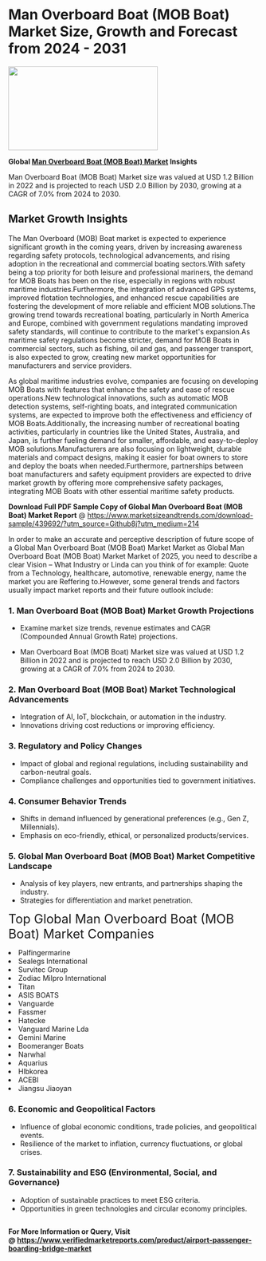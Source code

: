 <H1>Man Overboard Boat (MOB Boat) Market Size, Growth and Forecast from 2024 - 2031</H1><img class="aligncenter size-medium wp-image-584254" src="https://thirdeyenews.in/wp-content/uploads/2024/09/Global-Market-Research-300x168.jpeg" alt="" width="300" height="168" /><p><strong>Global&nbsp;<a href="https://www.marketsizeandtrends.com/download-sample/439692/?utm_source=Github8j?utm_medium=214">Man Overboard Boat (MOB Boat) Market</a> Insights</strong></p><p>Man Overboard Boat (MOB Boat) Market size was valued at USD 1.2 Billion in 2022 and is projected to reach USD 2.0 Billion by 2030, growing at a CAGR of 7.0% from 2024 to 2030.</p><p><h2>Market Growth Insights</h2> <p>The Man Overboard (MOB) Boat market is expected to experience significant growth in the coming years, driven by increasing awareness regarding safety protocols, technological advancements, and rising adoption in the recreational and commercial boating sectors.With safety being a top priority for both leisure and professional mariners, the demand for MOB Boats has been on the rise, especially in regions with robust maritime industries.Furthermore, the integration of advanced GPS systems, improved flotation technologies, and enhanced rescue capabilities are fostering the development of more reliable and efficient MOB solutions.The growing trend towards recreational boating, particularly in North America and Europe, combined with government regulations mandating improved safety standards, will continue to contribute to the market's expansion.As maritime safety regulations become stricter, demand for MOB Boats in commercial sectors, such as fishing, oil and gas, and passenger transport, is also expected to grow, creating new market opportunities for manufacturers and service providers.</p> <p>As global maritime industries evolve, companies are focusing on developing MOB Boats with features that enhance the safety and ease of rescue operations.New technological innovations, such as automatic MOB detection systems, self-righting boats, and integrated communication systems, are expected to improve both the effectiveness and efficiency of MOB Boats.Additionally, the increasing number of recreational boating activities, particularly in countries like the United States, Australia, and Japan, is further fueling demand for smaller, affordable, and easy-to-deploy MOB solutions.Manufacturers are also focusing on lightweight, durable materials and compact designs, making it easier for boat owners to store and deploy the boats when needed.Furthermore, partnerships between boat manufacturers and safety equipment providers are expected to drive market growth by offering more comprehensive safety packages, integrating MOB Boats with other essential maritime safety products.</p><p><span class=""><strong>Download Full PDF Sample Copy of Global Man Overboard Boat (MOB Boat) Market Report</strong> @ <a href="https://www.marketsizeandtrends.com/download-sample/439692/?utm_source=Github8j?utm_medium=214" target="_blank">https://www.marketsizeandtrends.com/download-sample/439692/?utm_source=Github8j?utm_medium=214</a></span></p><p>In order to make an accurate and perceptive description of future scope of a Global&nbsp;Man Overboard Boat (MOB Boat) Market Market as Global&nbsp;Man Overboard Boat (MOB Boat) Market Market of 2025, you need to describe a clear Vision &ndash; What Industry or Linda can you think of for example: Quote from a Technology, healthcare, automotive, renewable energy, name the market you are Reffering to.However, some general trends and factors usually impact market reports and their future outlook include:</p><h3>1.&nbsp;<strong>Man Overboard Boat (MOB Boat) Market Growth Projections</strong></h3><ul><li>Examine market size trends, revenue estimates and CAGR (Compounded Annual Growth Rate) projections.</li><li><p>Man Overboard Boat (MOB Boat) Market size was valued at USD 1.2 Billion in 2022 and is projected to reach USD 2.0 Billion by 2030, growing at a CAGR of 7.0% from 2024 to 2030.</p></li></ul><h3>2.&nbsp;<strong>Man Overboard Boat (MOB Boat) Market Technological Advancements</strong></h3><ul><li>Integration of AI, IoT, blockchain, or automation in the industry.</li><li>Innovations driving cost reductions or improving efficiency.</li></ul><h3>3.&nbsp;<strong>Regulatory and Policy Changes</strong></h3><ul><li>Impact of global and regional regulations, including sustainability and carbon-neutral goals.</li><li>Compliance challenges and opportunities tied to government initiatives.</li></ul><h3>4.&nbsp;<strong>Consumer Behavior Trends</strong></h3><ul><li>Shifts in demand influenced by generational preferences (e.g., Gen Z, Millennials).</li><li>Emphasis on eco-friendly, ethical, or personalized products/services.</li></ul><h3>5.&nbsp;<strong>Global Man Overboard Boat (MOB Boat) Market Competitive Landscape</strong></h3><ul><li>Analysis of key players, new entrants, and partnerships shaping the industry.</li><li>Strategies for differentiation and market penetration.</li></ul><p data-pm-slice="1 1 []"><span style="color: inherit; font-family: inherit; font-size: 25px;">Top Global Man Overboard Boat (MOB Boat) Market Companies</span></p><div class="" data-test-id=""><p><li>Palfingermarine</li><li> Sealegs International</li><li> Survitec Group</li><li> Zodiac Milpro International</li><li> Titan</li><li> ASIS BOATS</li><li> Vanguarde</li><li> Fassmer</li><li> Hatecke</li><li> Vanguard Marine Lda</li><li> Gemini Marine</li><li> Boomeranger Boats</li><li> Narwhal</li><li> Aquarius</li><li> Hlbkorea</li><li> ACEBI</li><li> Jiangsu Jiaoyan</li></p></div><h3>6.&nbsp;<strong>Economic and Geopolitical Factors</strong></h3><ul><li>Influence of global economic conditions, trade policies, and geopolitical events.</li><li>Resilience of the market to inflation, currency fluctuations, or global crises.</li></ul><h3>7.&nbsp;<strong>Sustainability and ESG (Environmental, Social, and Governance)</strong></h3><ul><li>Adoption of sustainable practices to meet ESG criteria.</li><li>Opportunities in green technologies and circular economy principles.</li></ul><h2><strong style="font-size: 14px;">For More Information or Query, Visit @&nbsp;</strong><a style="background-color: #ffffff; font-size: 14px;" href="https://www.marketsizeandtrends.com/report/man-overboard-boat-mob-boat-market/" target="_blank">https://www.verifiedmarketreports.com/product/airport-passenger-boarding-bridge-market</a></h2>